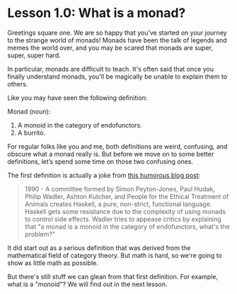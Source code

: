 # Lesson 1.0: What is a monad?

Greetings square one. We are so happy that you’ve started on your journey to the strange world of monads! Monads have been the talk of legends and memes the world over, and you may be scared that monads are super, super, super hard.

In particular, monads are difficult to teach. It's often said that once you finally understand monads, you'll be magically be unable to explain them to others.

Like you may have seen the following definition:

Monad (noun):
1. A monoid in the category of endofunctors.
2. A burrito.

For regular folks like you and me, both definitions are weird, confusing, and obscure what a monad really is. But before we move on to some better definitions, let’s spend some time on those two confusing ones.

The first definition is actually a joke from [this humorous blog post](http://james-iry.blogspot.com/2009/05/brief-incomplete-and-mostly-wrong.html):

> 1990 - A committee formed by Simon Peyton-Jones, Paul Hudak, Philip Wadler, Ashton Kutcher, and People for the Ethical Treatment of Animals creates Haskell, a pure, non-strict, functional language. Haskell gets some resistance due to the complexity of using monads to control side effects. Wadler tries to appease critics by explaining that "a monad is a monoid in the category of endofunctors, what's the problem?"

It did start out as a serious definition that was derived from the mathematical field of category theory. But math is hard, so we're going to show as little math as possible.

But there's still stuff we can glean from that first definition. For example, what is a "monoid"? We will find out in the next lesson. 
